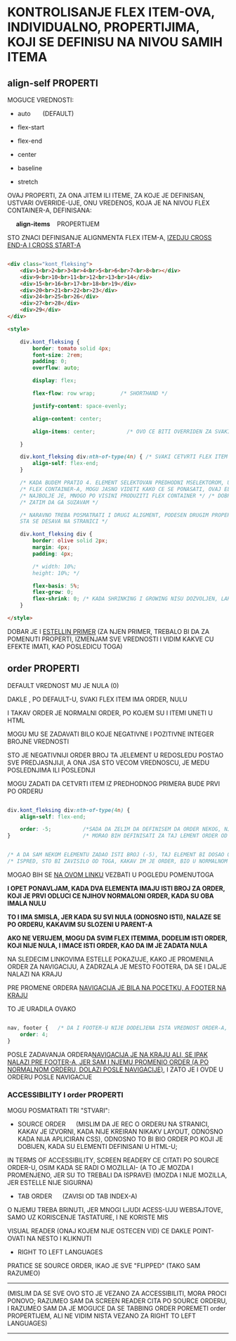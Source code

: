 # KONTROLISANJE FLEX ITEM-OVA, INDIVIDUALNO, PROPERTIJIMA, KOJI SE DEFINISU NA NIVOU SAMIH ITEMA

## **align-self** PROPERTI

MOGUCE VREDNOSTI:

- auto &nbsp;&nbsp;&nbsp;&nbsp;&nbsp; (DEFAULT)

- flex-start

- flex-end

- center

- baseline

- stretch

OVAJ PROPERTI, ZA ONA JITEM ILI ITEME, ZA KOJE JE DEFINISAN, USTVARI OVERRIDE-UJE, ONU VREDENOS, KOJA JE NA NIVOU FLEX CONTAINER-A, DEFINISANA:

&nbsp;&nbsp;&nbsp;&nbsp; **align-items**&nbsp;&nbsp;&nbsp; PROPERTIJEM

STO ZNACI DEFINISANJE ALIGNMENTA FLEX ITEM-A, [IZEDJU CROSS END-A I CROSS START-A](https://estelle.github.io/cssmastery/flexbox/files/axes.html)

```HTML

<div class="kont_fleksing">
    <div>1<br>2<br>3<br>4<br>5<br>6<br>7<br>8<br></div>
    <div>9<br>10<br>11<br>12<br>13<br>14</div>
    <div>15<br>16<br>17<br>18<br>19</div>
    <div>20<br>21<br>22<br>23</div>
    <div>24<br>25<br>26</div>
    <div>27<br>28</div>
    <div>29</div>
</div>

<style>

    div.kont_fleksing {
        border: tomato solid 4px;
        font-size: 2rem;
        padding: 0;
        overflow: auto;

        display: flex;

        flex-flow: row wrap;        /* SHORTHAND */

        justify-content: space-evenly;

        align-content: center;

        align-items: center;          /* OVO CE BITI OVERRIDEN ZA SVAKI 4 FLEX ITEM, JER CU JA TAKO DOLE DEFINISATI*/

    }

    div.kont_fleksing div:nth-of-type(4n) { /* SVAKI CETVRTI FLEX ITEM CE BITI ALIGNED UZ FLEX END (CROSS END) */
        align-self: flex-end;
    }

    /* KADA BUDEM PRATIO 4. ELEMENT SELEKTOVAN PREDHODNI MSELEKTOROM, UZ POVECANJE I SMANJENJE DIMENZIJA */
    /* FLEX CONTAINER-A, MOGU JASNO VIDETI KAKO CE SE PONASATI, OVAJ ELEMENT */
    /* NAJBOLJE JE, MNOGO PO VISINI PRODUZITI FLEX CONTAINER */ /* DOBRO JE DA SAM KREIRAO FUNKCIJU (JS), KOJOM ON ARROW KEYSE, RESIZUJEM FLEX CONTAINER (UZ DRZANJE MOUSEDOWNA NA CONTAINERU) (KKREIRAO RANIJE, DODAO U PREDHODNIM md FAJLOVIMA, ISTO NA PRIMERU */
    /* ZATIM DA GA SUZAVAM */

    /* NARAVNO TREBA POSMATRATI I DRUGI ALIGMENT, PODESEN DRUGIM PROPERTIJIMA, PA DA MISLIM O TOME I INTERNALLY DISKUTUJEM
    STA SE DESAVA NA STRANICI */

    div.kont_fleksing div {
        border: olive solid 2px;
        margin: 4px;
        padding: 4px;

        /* width: 10%;
        height: 10%; */

        flex-basis: 5%;
        flex-grow: 0;
        flex-shrink: 0; /* KADA SHRINKING I GROWING NISU DOZVOLJEN, LAKSE MI JE DA POSMATRAM ALIGNMENT I WRAPPING */
    }

</style>

```

DOBAR JE I [ESTELLIN PRIMER](https://estelle.github.io/cssmastery/flexbox/#slide49) (ZA NJEN PRIMER, TREBALO BI DA ZA POMENUTI PROPERTI, IZMENJAM SVE VREDNOSTI I VIDIM KAKVE CU EFEKTE IMATI, KAO POSLEDICU TOGA)

## order PROPERTI

DEFAULT VREDNOST MU JE NULA (0)

DAKLE , PO DEFAULT-U, SVAKI FLEX ITEM IMA ORDER, NULU

I TAKAV ORDER JE NORMALNI ORDER, PO KOJEM SU I ITEMI UNETI U HTML

MOGU MU SE ZADAVATI BILO KOJE NEGATIVNE I POZITIVNE INTEGER BROJNE VREDNOSTI

STO JE NEGATIVNIJI ORDER BROJ TA JELEMENT U REDOSLEDU POSTAO SVE PREDJASNJIJI, A ONA JSA STO VECOM VREDNOSCU, JE MEDU POSLEDNJIMA ILI POSLEDNJI

MOGU ZADATI DA CETVRTI ITEM IZ PREDHODNOG PRIMERA BUDE PRVI PO ORDERU

```CSS

div.kont_fleksing div:nth-of-type(4n) {
    align-self: flex-end;

    order: -5;          /*SADA DA ZELIM DA DEFINISEM DA ORDER NEKOG, NJEGOVOG SUSEDA, BUDE JOS VECI */
}                       /* MORAO BIH DEFINISATI ZA TAJ LEMENT ORDER OD -6 ILI JOS VECI MINUS*/


/* A DA SAM NEKOM ELEMENTU ZADAO ISTI BROJ (-5), TAJ ELEMENT BI DOSAO ODMAH IZA OVOG KOJI SAM GORE SELEKTOVAO ILI */
/* ISPRED, STO BI ZAVISILO OD TOGA, KAKAV IM JE ORDER, BIO U NORMALNOM STANJU, KADA SU OBA BILA NULA */


```

MOGAO BIH SE [NA OVOM LINKU]() VEZBATI U POGLEDU POMENUTOGA

**I OPET PONAVLJAM, KADA DVA ELEMENTA IMAJU ISTI BROJ ZA ORDER, KOJI JE PRVI ODLUCI CE NJIHOV NORMALONI ORDER, KADA SU OBA IMALA NULU**

**TO I IMA SMISLA, JER KADA SU SVI NULA (ODNOSNO ISTI), NALAZE SE PO ORDERU, KAKAVIM SU SLOZENI U PARENT-A**

**AKO NE VERUJEM, MOGU DA SVIM FLEX ITEMIMA, DODELIM ISTI ORDER, KOJI NIJE NULA, I IMACE ISTI ORDER, KAO DA IM JE ZADATA NULA**

NA SLEDECIM LINKOVIMA  ESTELLE POKAZUJE, KAKO JE PROMENILA ORDER ZA NAVIGACIJU, A ZADRZALA JE MESTO FOOTERA, DA SE I DALJE NALAZI NA KRAJU

PRE PROMENE ORDERA [NAVIGACIJA JE BILA NA POCETKU, A FOOTER NA KRAJU](https://estelle.github.io/cssmastery/flexbox/files/homepage.html)

TO JE URADILA OVAKO

```CSS

nav, footer {   /* DA I FOOTER-U NIJE DODELJENA ISTA VREDNOST ORDER-A, NASAO BI SE PRE NAVIGACIJE STO NE ZELIM */
    order: 4;
}

```

POSLE ZADAVANJA ORDERA[NAVIGACIJA JE NA KRAJU ALI, SE IPAK NALAZI PRE FOOTER-A, JER SAM I NJEMU PROMENIO ORDER (A PO NORMALNOM ORDERU, DOLAZI POSLE NAVIGACIJE)](https://estelle.github.io/cssmastery/flexbox/files/homepagemobile.html), I ZATO JE I OVDE U ORDERU POSLE NAVIGACIJE

### ACCESSIBILITY I order PROPERTI

MOGU POSMATRATI TRI "STVARI":

- SOURCE ORDER &nbsp;&nbsp;&nbsp;&nbsp; (MISLIM DA JE REC O ORDERU NA STRANICI, KAKAV JE IZVORNI, KADA NIJE KREIRAN NIKAKV LAYOUT, ODNOSNO KADA NIJA APLICIRAN CSS), ODNOSNO TO BI BIO ORDER PO KOJI JE DOBIJEN, KADA SU ELEMENTI DEFINISANI U HTML-U;

IN TERMS OF ACCESSIBILITY, SCREEN READERY CE CITATI PO SOURCE ORDER-U, OSIM KADA SE RADI O MOZILLAI- (A TO JE MOZDA I PROMENJENO, JER SU TO TREBALI DA ISPRAVE) (MOZDA I NIJE MOZILLA, JER ESTELLE NIJE SIGURNA)

- TAB ORDER &nbsp;&nbsp;&nbsp;&nbsp; (ZAVISI OD TAB INDEX-A)

O NJEMU TREBA BRINUTI, JER MNOGI LJUDI ACESS-UJU WEBSAJTOVE, SAMO UZ KORISCENJE TASTATURE, I NE KORISTE MIS

VISUAL READER (ONAJ KOJEM NIJE OSTECEN VID) CE DAKLE POINT-OVATI NA NESTO I KLIKNUTI

- RIGHT TO LEFT LANGUAGES &nbsp;&nbsp;&nbsp;&nbsp;

PRATICE SE SOURCE ORDER, IKAO JE SVE "FLIPPED" (TAKO SAM RAZUMEO)

****

(MISLIM DA SE SVE OVO STO JE VEZANO ZA ACCESSIBILITI, MORA PROCI PONOVO; RAZUMEO SAM DA SCREEN READER CITA PO SOURCE ORDERU, I RAZUMEO SAM DA JE MOGUCE DA SE TABBING ORDER POREMETI order PROPERTIJEM, ALI NE VIDIM NISTA VEZANO ZA RIGHT TO LEFT LANGUAGES)

****
